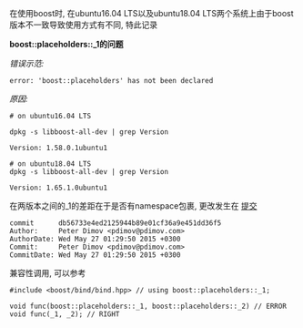 
在使用boost时, 在ubuntu16.04 LTS以及ubuntu18.04 LTS两个系统上由于boost版本不一致导致使用方式有不同, 特此记录

**boost::placeholders::_1的问题**

*错误示范:*
```shell
error: 'boost::placeholders' has not been declared
```

*原因:*

```
# on ubuntu16.04 LTS

dpkg -s libboost-all-dev | grep Version

Version: 1.58.0.1ubuntu1

# on ubuntu18.04 LTS
dpkg -s libboost-all-dev | grep Version

Version: 1.65.1.0ubuntu1
```

在两版本之间的_1的差距在于是否有namespace包裹, 更改发生在 [提交](./store/patch/0001-Move-placeholders-to-namespace-boost-placeholders.patch)
```
commit      db56733e4ed2125944b89e01cf36a9e451dd36f5
Author:     Peter Dimov <pdimov@pdimov.com>
AuthorDate: Wed May 27 01:29:50 2015 +0300
Commit:     Peter Dimov <pdimov@pdimov.com>
CommitDate: Wed May 27 01:29:50 2015 +0300
```


兼容性调用, 可以参考
```
#include <boost/bind/bind.hpp> // using boost::placeholders::_1;

void func(boost::placeholders::_1, boost::placeholders::_2) // ERROR
void func(_1, _2); // RIGHT

```
